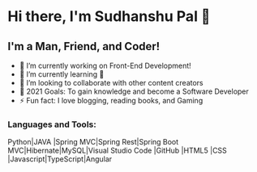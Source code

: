 #  Hi there, I'm Sudhanshu Pal 👋
## I'm a Man, Friend, and Coder!
- 🔭 I’m currently working on Front-End Development!
- 🌱 I’m currently learning 🤣
- 👯 I’m looking to collaborate with other content creators
- 🥅 2021 Goals: To gain knowledge and become a Software Developer
- ⚡ Fun fact: I love blogging, reading books, and Gaming


### Languages and Tools:
Python|JAVA |Spring MVC|Spring Rest|Spring Boot MVC|Hibernate|MySQL|Visual Studio Code |GitHub |HTML5 |CSS |Javascript|TypeScript|Angular


